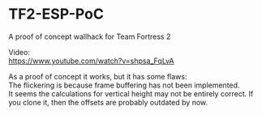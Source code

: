 # TF2-ESP-PoC
A proof of concept wallhack for Team Fortress 2  

Video:  
https://www.youtube.com/watch?v=shpsa_FqLvA  
  
As a proof of concept it works, but it has some flaws:  
	The flickering is because frame buffering has not been implemented.  
	It seems the calculations for vertical height may not be entirely correct.
	If you clone it, then the offsets are probably outdated by now.

